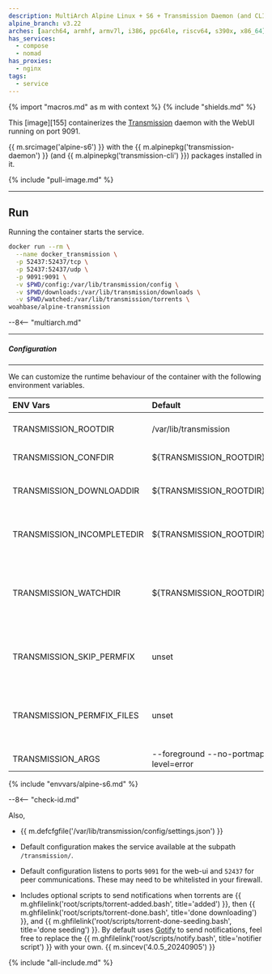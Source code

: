 ```yaml
---
description: MultiArch Alpine Linux + S6 + Transmission Daemon (and CLI)
alpine_branch: v3.22
arches: [aarch64, armhf, armv7l, i386, ppc64le, riscv64, s390x, x86_64]
has_services:
  - compose
  - nomad
has_proxies:
  - nginx
tags:
  - service
---
```


{% import "macros.md" as m with context %}
{% include "shields.md" %}

This [image][155] containerizes the [Transmission][1] daemon with
the WebUI running on port 9091.

{{ m.srcimage('alpine-s6') }} with the {{ m.alpinepkg('transmission-daemon') }}
(and {{ m.alpinepkg('transmission-cli') }}) packages installed in it.

{% include "pull-image.md" %}

---
Run
---

Running the container starts the service.

``` sh
docker run --rm \
  --name docker_transmission \
  -p 52437:52437/tcp \
  -p 52437:52437/udp \
  -p 9091:9091 \
  -v $PWD/config:/var/lib/transmission/config \
  -v $PWD/downloads:/var/lib/transmission/downloads \
  -v $PWD/watched:/var/lib/transmission/torrents \
woahbase/alpine-transmission
```

--8<-- "multiarch.md"

---
##### Configuration
---

We can customize the runtime behaviour of the container with the
following environment variables.

| ENV Vars                   | Default                                     | Description
| :---                       | :---                                        | :---
| TRANSMISSION_ROOTDIR       | /var/lib/transmission                       | (Preset) Default application directory. {{ m.sincev('4.0.5_20240905') }}
| TRANSMISSION_CONFDIR       | ${TRANSMISSION_ROOTDIR}/config                | Default configuration directory. {{ m.sincev('4.0.5_20240905') }}
| TRANSMISSION_DOWNLOADDIR   | ${TRANSMISSION_ROOTDIR}/downloads             | Default download directory. Only set if custom `settings.json` does not exist. {{ m.sincev('4.0.5_20240905') }}
| TRANSMISSION_INCOMPLETEDIR | ${TRANSMISSION_ROOTDIR}/incomplete            | Default directory for running downloads. Only set if custom `settings.json` does not exist. {{ m.sincev('4.0.5_20240905') }}
| TRANSMISSION_WATCHDIR      | ${TRANSMISSION_ROOTDIR}/torrents              | Default directory for watching torrents to add. Only set if custom `settings.json` does not exist. (not to be confused with currently running torrents in `${TRANSMISSION_CONFDIR}/torrents`) {{ m.sincev('4.0.5_20240905') }}
| TRANSMISSION_SKIP_PERMFIX  | unset                                       | If set to a **non-empty-string** value (e.g. `1`), skips fixing permissions for `transmission` configuration files/directories. {{ m.sincev('4.0.6_20250702') }}
| TRANSMISSION_PERMFIX_FILES | unset                                       | If set to a **non-empty-string** value (e.g. `1`), ensures files inside download/incomplete/watch directories are owned/accessible by `${S6_USER}`. {{ m.sincev('4.0.5_20240905') }}
| TRANSMISSION_ARGS          | --foreground --no-portmap --log-level=error | Customizable arguments passed to `transmission-daemon` service.
{% include "envvars/alpine-s6.md" %}

--8<-- "check-id.md"

Also,

* {{ m.defcfgfile('/var/lib/transmission/config/settings.json') }}

* Default configuration makes the service available at the subpath
  `/transmission/`.

* Default configuration listens to ports `9091` for the web-ui and
  `52437` for peer communications. These may need to be
  whitelisted in your firewall.

* Includes optional scripts to send notifications when torrents are
  {{ m.ghfilelink('root/scripts/torrent-added.bash', title='added') }},
  then {{ m.ghfilelink('root/scripts/torrent-done.bash', title='done downloading') }},
  and {{ m.ghfilelink('root/scripts/torrent-done-seeding.bash', title='done seeding') }}.
  By default uses [Gotify][2] to send notifications, feel free to replace the
  {{ m.ghfilelink('root/scripts/notify.bash', title='notifier script') }}
  with your own. {{ m.sincev('4.0.5_20240905') }}

[1]: http://transmissionbt.com/
[2]: https://gotify.net/

{% include "all-include.md" %}
